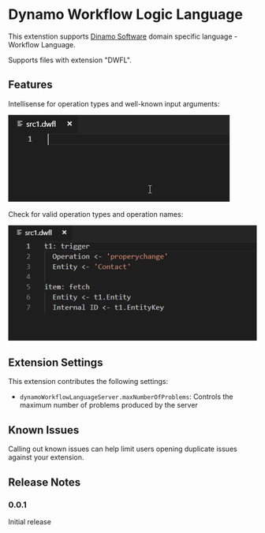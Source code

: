 # Dynamo Workflow Logic Language

This extenstion supports [Dinamo Software](https://www.dynamosoftware.com/) domain specific language - Workflow Language.

Supports files with extension "DWFL".

## Features

Intellisense for operation types and well-known input arguments:

![Intellisense](images/feature-intellisense-01.gif)

Check for valid operation types and operation names:

![Validate operation types](images/feature-operation-01.gif)


## Extension Settings

This extension contributes the following settings:

* `dynamoWorkflowLanguageServer.maxNumberOfProblems`: Controls the maximum number of problems produced by the server

## Known Issues

Calling out known issues can help limit users opening duplicate issues against your extension.

## Release Notes

### 0.0.1

Initial release
